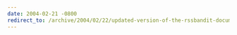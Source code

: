 ```yaml
---
date: 2004-02-21 -0800
redirect_to: /archive/2004/02/22/updated-version-of-the-rssbandit-documentation.aspx/
---
```

